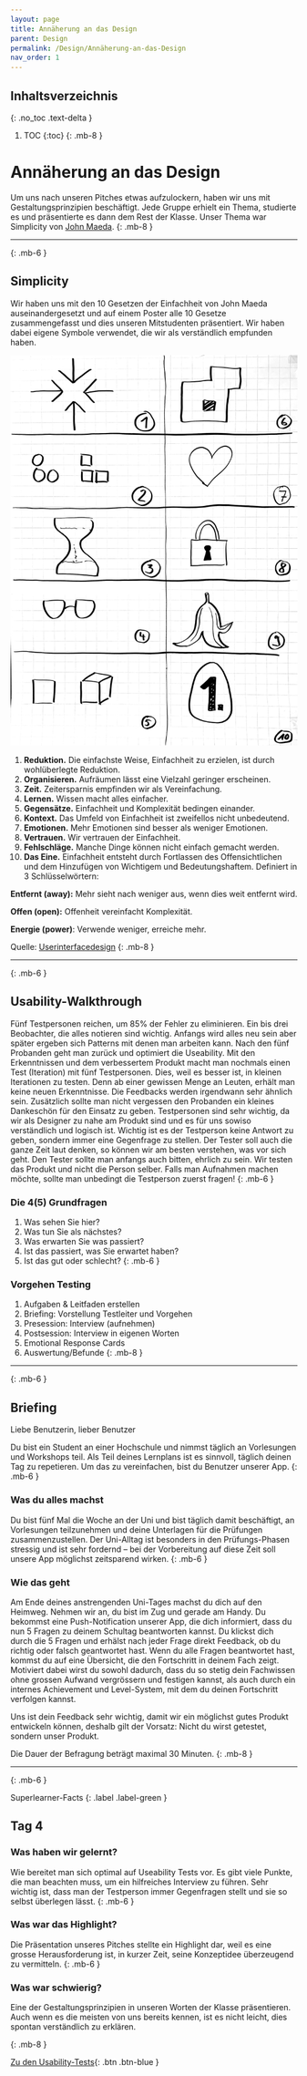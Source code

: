 ```yaml
---
layout: page
title: Annäherung an das Design
parent: Design
permalink: /Design/Annäherung-an-das-Design
nav_order: 1
---
```


## Inhaltsverzeichnis
{: .no_toc .text-delta }

1. TOC
{:toc}
{: .mb-8 }

# Annäherung an das Design
Um uns nach unseren Pitches etwas aufzulockern, haben wir uns mit Gestaltungsprinzipien beschäftigt. Jede Gruppe erhielt ein Thema, studierte es und präsentierte es dann dem Rest der Klasse. Unser Thema war Simplicity von [John Maeda](https://de.wikipedia.org/wiki/John_Maeda).
{: .mb-8 }

---
{: .mb-6 }

## Simplicity
Wir haben uns mit den 10 Gesetzen der Einfachheit von John Maeda auseinandergesetzt und auf einem Poster alle 10 Gesetze zusammengefasst und dies unseren Mitstudenten präsentiert. Wir haben dabei eigene Symbole verwendet, die wir als verständlich empfunden haben.

![](https://github.com/matthiasmeierkoch/hcd-documentation/blob/gh-pages/images/simplicity.jpg?raw=true)


1. **Reduktion.** Die einfachste Weise, Einfachheit zu erzielen, ist durch wohlüberlegte Reduktion.
2. **Organisieren.** Aufräumen lässt eine Vielzahl geringer erscheinen.
3. **Zeit.** Zeitersparnis empfinden wir als Vereinfachung.
4. **Lernen.** Wissen macht alles einfacher.
5. **Gegensätze.** Einfachheit und Komplexität bedingen einander.
6. **Kontext.** Das Umfeld von Einfachheit ist zweifellos nicht unbedeutend.
7. **Emotionen.** Mehr Emotionen sind besser als weniger Emotionen.
8. **Vertrauen.** Wir vertrauen der Einfachheit.
9. **Fehlschläge.** Manche Dinge können nicht einfach gemacht werden.
10. **Das Eine.** Einfachheit entsteht durch Fortlassen des Offensichtlichen und dem Hinzufügen von Wichtigem und Bedeutungshaftem. Definiert in 3 Schlüsselwörtern:

**Entfernt (away):** Mehr sieht nach weniger aus, wenn dies weit entfernt wird.

**Offen (open):** Offenheit vereinfacht Komplexität. 

**Energie (power)**: Verwende weniger, erreiche mehr.

Quelle: 
[Userinterfacedesign](https://userinterfacedesign.ch/user-experience-design-die-gesetze-der-einfachheit/)
{: .mb-8 }

---
{: .mb-6 }

## Usability-Walkthrough
Fünf Testpersonen reichen, um 85% der Fehler zu eliminieren. Ein bis drei Beobachter, die alles notieren sind wichtig. Anfangs wird alles neu sein aber später ergeben sich Patterns mit denen man arbeiten kann. Nach den fünf Probanden geht man zurück und optimiert die Useability. Mit den Erkenntnissen und dem verbessertem Produkt macht man nochmals einen Test (Iteration) mit fünf Testpersonen. Dies, weil es besser ist, in kleinen Iterationen zu testen. Denn ab einer gewissen Menge an Leuten, erhält man keine neuen Erkenntnisse. Die Feedbacks werden irgendwann sehr ähnlich sein. Zusätzlich sollte man nicht vergessen den Probanden ein kleines Dankeschön für den Einsatz zu geben. 
Testpersonen sind sehr wichtig, da wir als Designer zu nahe am Produkt sind und es für uns sowiso verständlich und logisch ist. Wichtig ist es der Testperson keine Antwort zu geben, sondern immer eine Gegenfrage zu stellen. Der Tester soll auch die ganze Zeit laut denken, so können wir am besten verstehen, was vor sich geht. Den Tester sollte man anfangs auch bitten, ehrlich zu sein. Wir testen das Produkt und nicht die Person selber. Falls man Aufnahmen machen möchte, sollte man unbedingt die Testperson zuerst fragen!
{: .mb-6 }

### Die 4(5) Grundfragen
1. Was sehen Sie hier?
2. Was tun Sie als nächstes?
3. Was erwarten Sie was passiert?
4. Ist das passiert, was Sie erwartet haben?
5. Ist das gut oder schlecht?
{: .mb-6 }


### Vorgehen Testing
1. Aufgaben & Leitfaden erstellen
2. Briefing: Vorstellung Testleiter und Vorgehen
3. Presession: Interview (aufnehmen)
4. Postsession: Interview in eigenen Worten
5. Emotional Response Cards
6. Auswertung/Befunde
{: .mb-8 }

---
{: .mb-6 }

## Briefing
Liebe Benutzerin, lieber Benutzer

Du bist ein Student an einer Hochschule und nimmst täglich an Vorlesungen und Workshops teil. Als Teil deines Lernplans ist es sinnvoll, täglich deinen Tag zu repetieren. Um das zu vereinfachen, bist du Benutzer unserer App.
{: .mb-6 }
### Was du alles machst
Du bist fünf Mal die Woche an der Uni und bist täglich damit beschäftigt, an Vorlesungen teilzunehmen und deine Unterlagen für die Prüfungen zusammenzustellen. Der Uni-Alltag ist besonders in den Prüfungs-Phasen stressig und ist sehr fordernd – bei der Vorbereitung auf diese Zeit soll unsere App möglichst zeitsparend wirken.
{: .mb-6 }
### Wie das geht
Am Ende deines anstrengenden Uni-Tages machst du dich auf den Heimweg. Nehmen wir an, du bist im Zug und gerade am Handy.
Du bekommst eine Push-Notification unserer App, die dich informiert, dass du nun 5 Fragen zu deinem Schultag beantworten kannst. Du klickst dich durch die 5 Fragen und erhälst nach jeder Frage direkt Feedback, ob du richtig oder falsch geantwortet hast. Wenn du alle Fragen beantwortet hast, kommst du auf eine Übersicht, die den Fortschritt in deinem Fach zeigt. Motiviert dabei wirst du sowohl dadurch, dass du so stetig dein Fachwissen ohne grossen Aufwand vergrössern und festigen kannst, als auch durch ein internes Achievement und Level-System, mit dem du deinen Fortschritt verfolgen kannst.

Uns ist dein Feedback sehr wichtig, damit wir ein möglichst gutes Produkt entwickeln können, deshalb gilt der Vorsatz: Nicht du wirst getestet, sondern unser Produkt. 

Die Dauer der Befragung beträgt maximal 30 Minuten.
{: .mb-8 }

---
{: .mb-6 }

Superlearner-Facts
{: .label .label-green }

## Tag 4


### Was haben wir gelernt?
Wie bereitet man sich optimal auf Useability Tests vor. Es gibt viele Punkte, die man beachten muss, um ein hilfreiches Interview zu führen. Sehr wichtig ist, dass man der Testperson immer Gegenfragen stellt und sie so selbst überlegen lässt.
{: .mb-6 }

### Was war das Highlight?
Die Präsentation unseres Pitches stellte ein Highlight dar, weil es eine grosse Herausforderung ist, in kurzer Zeit, seine Konzeptidee überzeugend zu vermitteln.
{: .mb-6 }


### Was war schwierig?
Eine der Gestaltungsprinzipien in unseren Worten der Klasse präsentieren. Auch wenn es die meisten von uns bereits kennen, ist es nicht leicht, dies spontan verständlich zu erklären. 


{: .mb-8 }



[Zu den Usability-Tests](https://matthiasmeierkoch.github.io/hcd-documentation/Design/Usability-Tests){: .btn .btn-blue }
